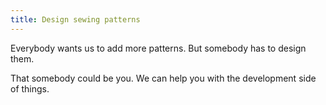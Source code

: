 ```yaml
---
title: Design sewing patterns
---
```


Everybody wants us to add more patterns. But somebody has to design them.

That somebody could be you.
We can help you with the development side of things.
